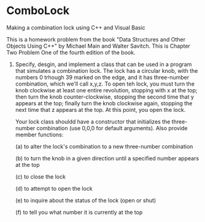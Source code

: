 # ComboLock
Making a combination lock using C++ and Visual Basic

This is a homework problem from the book "Data Structures and Other Objects Using C++" by Michael Main and Walter Savitch.
This is Chapter Two Problem One of the fourth edition of the book.


1. Specify, desgin, and implement a class that can be used in a program that simulates a combination lock. The lock has a circular knob, with the numbers 0 trhough 39 marked on the edge, and it has three-number combination, which we'll call x,y,z. To open teh lock, you must turn the knob clockwise at least one entire revolution, stopping with x at the top; then turn the knob counter-clockwise, stopping the second time that y appears at the top; finally turn the knob clockwise again, stopping the next time that z appears at the top. At this point, you open the lock.
   
   
   Your lock class shouldd have a constructor that initializes the three-number combination (use 0,0,0 for default arguments). Also provide member functions:
    
    (a) to alter the lock's combination to a new three-number combination
    
    (b) to turn the knob in a given direction until a specified number appears at the top
    
    (c) to close the lock
   
    (d) to attempt to open the lock
   
    (e) to inquire about the status of the lock (open or shut)
   
    (f) to tell you what number it is currently at the top




